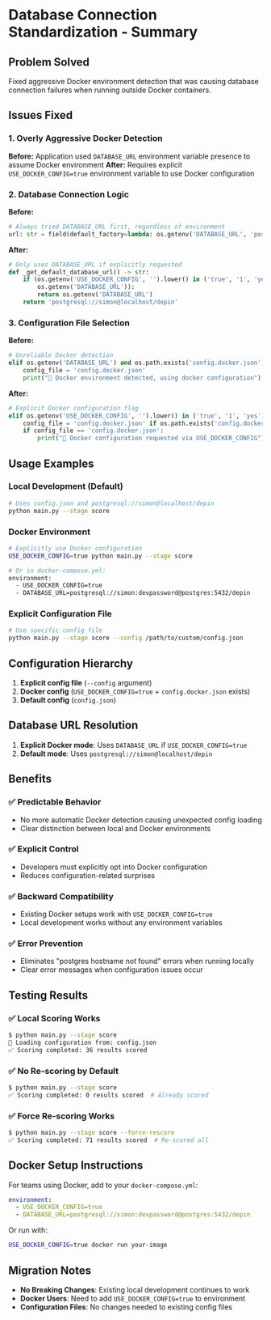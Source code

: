 # Database Connection Standardization - Summary

## Problem Solved
Fixed aggressive Docker environment detection that was causing database connection failures when running outside Docker containers.

## Issues Fixed

### 1. **Overly Aggressive Docker Detection**
**Before:** Application used `DATABASE_URL` environment variable presence to assume Docker environment
**After:** Requires explicit `USE_DOCKER_CONFIG=true` environment variable to use Docker configuration

### 2. **Database Connection Logic**
**Before:**
```python
# Always tried DATABASE_URL first, regardless of environment
url: str = field(default_factory=lambda: os.getenv('DATABASE_URL', 'postgresql://simon@localhost/depin'))
```

**After:**
```python
# Only uses DATABASE_URL if explicitly requested
def _get_default_database_url() -> str:
    if (os.getenv('USE_DOCKER_CONFIG', '').lower() in ('true', '1', 'yes') and 
        os.getenv('DATABASE_URL')):
        return os.getenv('DATABASE_URL')
    return 'postgresql://simon@localhost/depin'
```

### 3. **Configuration File Selection**
**Before:**
```python
# Unreliable Docker detection
elif os.getenv('DATABASE_URL') and os.path.exists('config.docker.json'):
    config_file = 'config.docker.json'
    print("🐳 Docker environment detected, using docker configuration")
```

**After:**
```python
# Explicit Docker configuration flag
elif os.getenv('USE_DOCKER_CONFIG', '').lower() in ('true', '1', 'yes'):
    config_file = 'config.docker.json' if os.path.exists('config.docker.json') else 'config.json'
    if config_file == 'config.docker.json':
        print("🐳 Docker configuration requested via USE_DOCKER_CONFIG")
```

## Usage Examples

### Local Development (Default)
```bash
# Uses config.json and postgresql://simon@localhost/depin
python main.py --stage score
```

### Docker Environment
```bash
# Explicitly use Docker configuration
USE_DOCKER_CONFIG=true python main.py --stage score

# Or in docker-compose.yml:
environment:
  - USE_DOCKER_CONFIG=true
  - DATABASE_URL=postgresql://simon:devpassword@postgres:5432/depin
```

### Explicit Configuration File
```bash
# Use specific config file
python main.py --stage score --config /path/to/custom/config.json
```

## Configuration Hierarchy

1. **Explicit config file** (`--config` argument)
2. **Docker config** (`USE_DOCKER_CONFIG=true` + `config.docker.json` exists)
3. **Default config** (`config.json`)

## Database URL Resolution

1. **Explicit Docker mode**: Uses `DATABASE_URL` if `USE_DOCKER_CONFIG=true`
2. **Default mode**: Uses `postgresql://simon@localhost/depin`

## Benefits

### ✅ **Predictable Behavior**
- No more automatic Docker detection causing unexpected config loading
- Clear distinction between local and Docker environments

### ✅ **Explicit Control**
- Developers must explicitly opt into Docker configuration
- Reduces configuration-related surprises

### ✅ **Backward Compatibility**
- Existing Docker setups work with `USE_DOCKER_CONFIG=true`
- Local development works without any environment variables

### ✅ **Error Prevention**
- Eliminates "postgres hostname not found" errors when running locally
- Clear error messages when configuration issues occur

## Testing Results

### ✅ **Local Scoring Works**
```bash
$ python main.py --stage score
📄 Loading configuration from: config.json
✅ Scoring completed: 36 results scored
```

### ✅ **No Re-scoring by Default**
```bash
$ python main.py --stage score
✅ Scoring completed: 0 results scored  # Already scored
```

### ✅ **Force Re-scoring Works**
```bash
$ python main.py --stage score --force-rescore
✅ Scoring completed: 71 results scored  # Re-scored all
```

## Docker Setup Instructions

For teams using Docker, add to your `docker-compose.yml`:

```yaml
environment:
  - USE_DOCKER_CONFIG=true
  - DATABASE_URL=postgresql://simon:devpassword@postgres:5432/depin
```

Or run with:
```bash
USE_DOCKER_CONFIG=true docker run your-image
```

## Migration Notes

- **No Breaking Changes**: Existing local development continues to work
- **Docker Users**: Need to add `USE_DOCKER_CONFIG=true` to environment
- **Configuration Files**: No changes needed to existing config files
